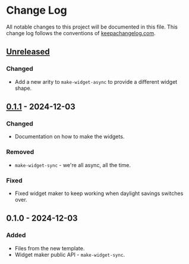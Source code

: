 # Change Log
All notable changes to this project will be documented in this file. This change log follows the conventions of [keepachangelog.com](http://keepachangelog.com/).

## [Unreleased]
### Changed
- Add a new arity to `make-widget-async` to provide a different widget shape.

## [0.1.1] - 2024-12-03
### Changed
- Documentation on how to make the widgets.

### Removed
- `make-widget-sync` - we're all async, all the time.

### Fixed
- Fixed widget maker to keep working when daylight savings switches over.

## 0.1.0 - 2024-12-03
### Added
- Files from the new template.
- Widget maker public API - `make-widget-sync`.

[Unreleased]: https://sourcehost.site/your-name/adventofcode2024/compare/0.1.1...HEAD
[0.1.1]: https://sourcehost.site/your-name/adventofcode2024/compare/0.1.0...0.1.1
